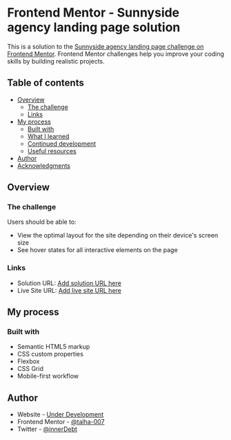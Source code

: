 # Frontend Mentor - Sunnyside agency landing page solution

This is a solution to the [Sunnyside agency landing page challenge on Frontend Mentor](https://www.frontendmentor.io/challenges/sunnyside-agency-landing-page-7yVs3B6ef). Frontend Mentor challenges help you improve your coding skills by building realistic projects.

## Table of contents

- [Overview](#overview)
  - [The challenge](#the-challenge)
  - [Links](#links)
- [My process](#my-process)
  - [Built with](#built-with)
  - [What I learned](#what-i-learned)
  - [Continued development](#continued-development)
  - [Useful resources](#useful-resources)
- [Author](#author)
- [Acknowledgments](#acknowledgments)


## Overview

### The challenge

Users should be able to:

- View the optimal layout for the site depending on their device's screen size
- See hover states for all interactive elements on the page


### Links

- Solution URL: [Add solution URL here](https://github.com/talha-007/Sunny-Side-agency-page)
- Live Site URL: [Add live site URL here](https://talha-007.github.io/Sunny-Side-agency-page/)

## My process

### Built with

- Semantic HTML5 markup
- CSS custom properties
- Flexbox
- CSS Grid
- Mobile-first workflow

## Author

- Website - [Under Development]()
- Frontend Mentor - [@talha-007](https://www.frontendmentor.io/profile/talha-007)
- Twitter - [@innerDebt](https://www.twitter.com/innerDebt)
